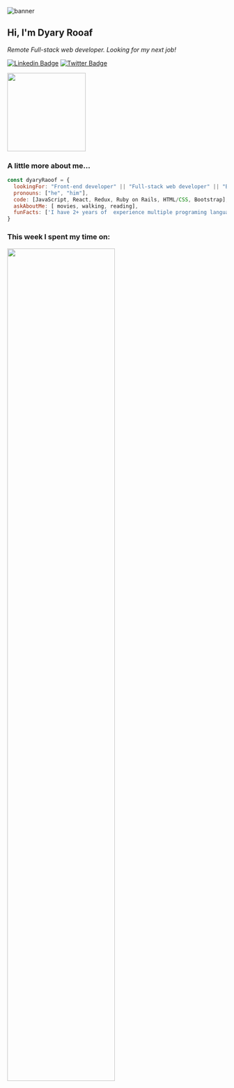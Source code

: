 <img src="https://i.ibb.co/BBmqr9m/Dyary-Raoof-Bayz-A.png" alt="banner">


<h2> Hi, I'm Dyary Rooaf</h2>
<p><em>Remote Full-stack web developer. Looking for my next job!</em></p>

[![Linkedin Badge](https://img.shields.io/badge/LinkedIn-blue?style=flat&logo=linkedin&labelColor=blue&link=https://www.linkedin.com/in/dyaryraoof/)](https://www.linkedin.com/in/dyaryraoof/)
[![Twitter Badge](https://img.shields.io/twitter/url?label=Twitter&style=social&url=https%3A%2F%2Ftwitter.com%2Fdyaryraoof)](https://twitter.com/dyaryraoof)


<img height="180em" src="https://github-readme-stats.vercel.app/api?username=DyaryRaoof&show_icons=true&hide_border=true&&count_private=true&include_all_commits=true" />

### A little more about me...  

```javascript
const dyaryRaoof = {
  lookingFor: "Front-end developer" || "Full-stack web developer" || "Back-end developer",
  pronouns: ["he", "him"],
  code: [JavaScript, React, Redux, Ruby on Rails, HTML/CSS, Bootstrap],
  askAboutMe: [ movies, walking, reading],
  funFacts: ['I have 2+ years of  experience multiple programing languages like Flutter, Swift and some Angular']
}
```
### This week I spent my time on:

<img src="https://wakatime.com/share/@ab8b3fc6-c176-4b1e-9f03-a39ec5e60fdb/2eda2c73-168e-4f48-912d-e28646d8eea5.svg" width="70%">
